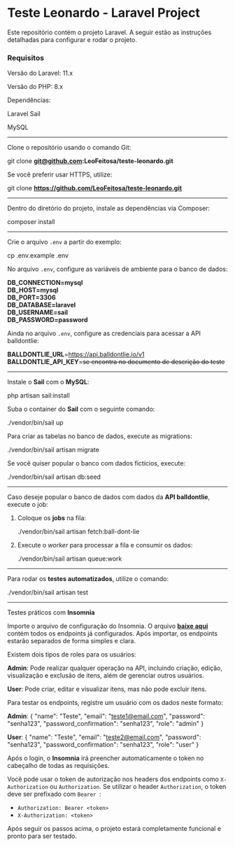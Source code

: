 # Teste Leonardo - Laravel Project

Este repositório contém o projeto Laravel. A seguir estão as instruções detalhadas para configurar e rodar o projeto.

### Requisitos

Versão do Laravel: 11.x

Versão do PHP: 8.x

Dependências:

Laravel Sail

MySQL

---

Clone o repositório usando o comando Git:

git clone **git@github.com:LeoFeitosa/teste-leonardo.git**

Se você preferir usar HTTPS, utilize:

git clone **https://github.com/LeoFeitosa/teste-leonardo.git**

---

Dentro do diretório do projeto, instale as dependências via Composer:

composer install

---

Crie o arquivo `.env` a partir do exemplo:

cp .env.example .env

No arquivo `.env`, configure as variáveis de ambiente para o banco de dados:

**DB_CONNECTION=mysql  
DB_HOST=mysql  
DB_PORT=3306  
DB_DATABASE=laravel  
DB_USERNAME=sail  
DB_PASSWORD=password**

Ainda no arquivo `.env`, configure as credenciais para acessar a API balldontlie:

**BALLDONTLIE_URL**=https://api.balldontlie.io/v1  
**BALLDONTLIE_API_KEY**=~~se encontra no documento de descrição do teste~~

---

Instale o **Sail** com o **MySQL**:

php artisan sail:install

Suba o container do **Sail** com o seguinte comando:

./vendor/bin/sail up

Para criar as tabelas no banco de dados, execute as migrations:

./vendor/bin/sail artisan migrate

Se você quiser popular o banco com dados fictícios, execute:

./vendor/bin/sail artisan db:seed

---

Caso deseje popular o banco de dados com dados da **API balldontlie**, execute o job:

1. Coloque os **jobs** na fila:

   ./vendor/bin/sail artisan fetch:ball-dont-lie

2. Execute o *worker* para processar a fila e consumir os dados:

   ./vendor/bin/sail artisan queue:work

---

Para rodar os **testes automatizados**, utilize o comando:

./vendor/bin/sail artisan test

---

Testes práticos com **Insomnia**

Importe o arquivo de configuração do Insomnia. O arquivo **[baixe aqui](https://drive.google.com/file/d/1gB8E9Q2PG5FthH3zBqrRyVoQZdju9aJm/view?usp=drive_link)** contém todos os endpoints já configurados. Após importar, os endpoints estarão separados de forma simples e clara.

Existem dois tipos de roles para os usuários:

**Admin**: Pode realizar qualquer operação na API, incluindo criação, edição, visualização e exclusão de itens, além de gerenciar outros usuários.

**User**: Pode criar, editar e visualizar itens, mas não pode excluir itens.

Para testar os endpoints, registre um usuário com os dados neste formato:

**Admin**:
{
"name": "Teste",
"email": "teste1@email.com",
"password": "senha123",
"password_confirmation": "senha123",
"role": "admin"
}

**User**:
{
"name": "Teste",
"email": "teste2@email.com",
"password": "senha123",
"password_confirmation": "senha123",
"role": "user"
}

Após o login, o **Insomnia** irá preencher automaticamente o token no cabeçalho de todas as requisições.

Você pode usar o token de autorização nos headers dos endpoints como `X-Authorization` ou `Authorization`. Se utilizar o header `Authorization`, o token deve ser prefixado com `Bearer `:

- `Authorization: Bearer <token>`
- `X-Authorization: <token>`

Após seguir os passos acima, o projeto estará completamente funcional e pronto para ser testado.
